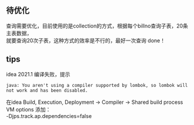 ## 待优化
查询需要优化，目前使用的是collection的方式，根据每个billno查询子表，20条主表数据，  
就要查询20次子表，这种方式的效率是不行的，最好一次查询 done！
## tips
idea 2021.1 编译失败，提示
```
java: You aren't using a compiler supported by lombok, so lombok will not work and has been disabled.
```
在idea
Build, Execution, Deployment -> Compiler -> Shared build process VM options 添加：  
-Djps.track.ap.dependencies=false